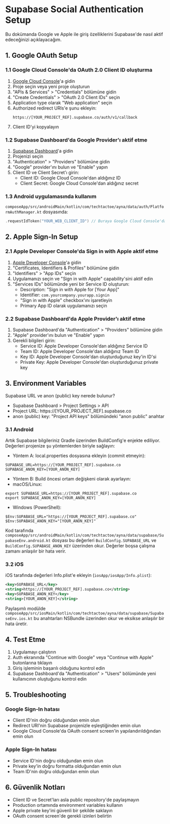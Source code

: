 # Supabase Social Authentication Setup

Bu dokümanda Google ve Apple ile giriş özelliklerini Supabase'de nasıl aktif edeceğinizi açıklayacağım.

## 1. Google OAuth Setup

### 1.1 Google Cloud Console'da OAuth 2.0 Client ID oluşturma

1. [Google Cloud Console](https://console.cloud.google.com/)'a gidin
2. Proje seçin veya yeni proje oluşturun
3. "APIs & Services" > "Credentials" bölümüne gidin
4. "Create Credentials" > "OAuth 2.0 Client IDs" seçin
5. Application type olarak "Web application" seçin
6. Authorized redirect URIs'e şunu ekleyin:
   ```
   https://[YOUR_PROJECT_REF].supabase.co/auth/v1/callback
   ```
7. Client ID'yi kopyalayın

### 1.2 Supabase Dashboard'da Google Provider'ı aktif etme

1. [Supabase Dashboard](https://supabase.com/dashboard)'a gidin
2. Projenizi seçin
3. "Authentication" > "Providers" bölümüne gidin
4. "Google" provider'ını bulun ve "Enable" yapın
5. Client ID ve Client Secret'ı girin:
   - Client ID: Google Cloud Console'dan aldığınız ID
   - Client Secret: Google Cloud Console'dan aldığınız secret

### 1.3 Android uygulamasında kullanım

`composeApp/src/androidMain/kotlin/com/techtactoe/ayna/data/auth/PlatformAuthManager.kt` dosyasında:

```kotlin
.requestIdToken("YOUR_WEB_CLIENT_ID") // Buraya Google Cloud Console'dan aldığınız Client ID'yi yazın
```

## 2. Apple Sign-In Setup

### 2.1 Apple Developer Console'da Sign in with Apple aktif etme

1. [Apple Developer Console](https://developer.apple.com/)'a gidin
2. "Certificates, Identifiers & Profiles" bölümüne gidin
3. "Identifiers" > "App IDs" seçin
4. Uygulamanızı seçin ve "Sign in with Apple" capability'sini aktif edin
5. "Services IDs" bölümünde yeni bir Service ID oluşturun:
   - Description: "Sign in with Apple for [Your App]"
   - Identifier: `com.yourcompany.yourapp.signin`
   - "Sign in with Apple" checkbox'ını işaretleyin
   - Primary App ID olarak uygulamanızı seçin

### 2.2 Supabase Dashboard'da Apple Provider'ı aktif etme

1. Supabase Dashboard'da "Authentication" > "Providers" bölümüne gidin
2. "Apple" provider'ını bulun ve "Enable" yapın
3. Gerekli bilgileri girin:
   - Service ID: Apple Developer Console'dan aldığınız Service ID
   - Team ID: Apple Developer Console'dan aldığınız Team ID
   - Key ID: Apple Developer Console'dan oluşturduğunuz key'in ID'si
   - Private Key: Apple Developer Console'dan oluşturduğunuz private key

## 3. Environment Variables

Supabase URL ve anon (public) key nerede bulunur?
- Supabase Dashboard > Project Settings > API
- Project URL: https://[YOUR_PROJECT_REF].supabase.co
- anon (public) key: "Project API keys" bölümündeki "anon public" anahtar

### 3.1 Android

Artık Supabase bilgileriniz Gradle üzerinden BuildConfig'e enjekte ediliyor. Değerleri projenize şu yöntemlerden biriyle sağlayın:

- Yöntem A: local.properties dosyasına ekleyin (commit etmeyin):
```
SUPABASE_URL=https://[YOUR_PROJECT_REF].supabase.co
SUPABASE_ANON_KEY=[YOUR_ANON_KEY]
```

- Yöntem B: Build öncesi ortam değişkeni olarak ayarlayın:
- macOS/Linux:
```
export SUPABASE_URL=https://[YOUR_PROJECT_REF].supabase.co
export SUPABASE_ANON_KEY=[YOUR_ANON_KEY]
```
- Windows (PowerShell):
```
$Env:SUPABASE_URL="https://[YOUR_PROJECT_REF].supabase.co"
$Env:SUPABASE_ANON_KEY="[YOUR_ANON_KEY]"
```

Kod tarafında `composeApp/src/androidMain/kotlin/com/techtactoe/ayna/data/supabase/SupabaseEnv.android.kt` dosyası bu değerleri `BuildConfig.SUPABASE_URL` ve `BuildConfig.SUPABASE_ANON_KEY` üzerinden okur. Değerler boşsa çalışma zamanı anlaşılır bir hata verir.

### 3.2 iOS

iOS tarafında değerleri Info.plist'e ekleyin (`iosApp/iosApp/Info.plist`):
```xml
<key>SUPABASE_URL</key>
<string>https://[YOUR_PROJECT_REF].supabase.co</string>
<key>SUPABASE_ANON_KEY</key>
<string>[YOUR_ANON_KEY]</string>
```

Paylaşımlı modülde `composeApp/src/iosMain/kotlin/com/techtactoe/ayna/data/supabase/SupabaseEnv.ios.kt` bu anahtarları NSBundle üzerinden okur ve eksikse anlaşılır bir hata üretir.

## 4. Test Etme

1. Uygulamayı çalıştırın
2. Auth ekranında "Continue with Google" veya "Continue with Apple" butonlarına tıklayın
3. Giriş işleminin başarılı olduğunu kontrol edin
4. Supabase Dashboard'da "Authentication" > "Users" bölümünde yeni kullanıcının oluştuğunu kontrol edin

## 5. Troubleshooting

### Google Sign-In hatası
- Client ID'nin doğru olduğundan emin olun
- Redirect URI'nin Supabase projenizle eşleştiğinden emin olun
- Google Cloud Console'da OAuth consent screen'in yapılandırıldığından emin olun

### Apple Sign-In hatası
- Service ID'nin doğru olduğundan emin olun
- Private key'in doğru formatta olduğundan emin olun
- Team ID'nin doğru olduğundan emin olun

## 6. Güvenlik Notları

- Client ID ve Secret'ları asla public repository'de paylaşmayın
- Production ortamında environment variables kullanın
- Apple private key'ini güvenli bir şekilde saklayın
- OAuth consent screen'de gerekli izinleri belirtin
